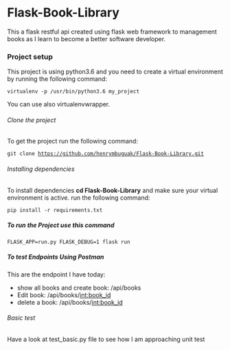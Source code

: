 # Flask-Book-Library

This a flask restful api created using flask web framework to management books as I learn to 
become a better software developer.

### Project setup

This project is using python3.6 and you need to create a virtual environment by running the
following command: 

<code>virtualenv -p /usr/bin/python3.6 my_project</code>

You can use also virtualenvwrapper.

###### Clone the project

To get the project run the following command:

<code>git clone https://github.com/henrymbuguak/Flask-Book-Library.git</code>

###### Installing dependencies

To install dependencies <b>cd Flask-Book-Library</b> and make sure your virtual environment
is active. run the following command:

<code>pip install -r requirements.txt</code>

##### To run the Project use this command

<code>FLASK_APP=run.py FLASK_DEBUG=1 flask run</code>


##### To test Endpoints Using Postman

This are the endpoint I have today:

* show all books and create book:  /api/books
* Edit book:  /api/books/<int:book_id>
* delete a book:  /api/books/<int:book_id>


###### Basic test

Have a look at test_basic.py file to see how I am approaching unit test
